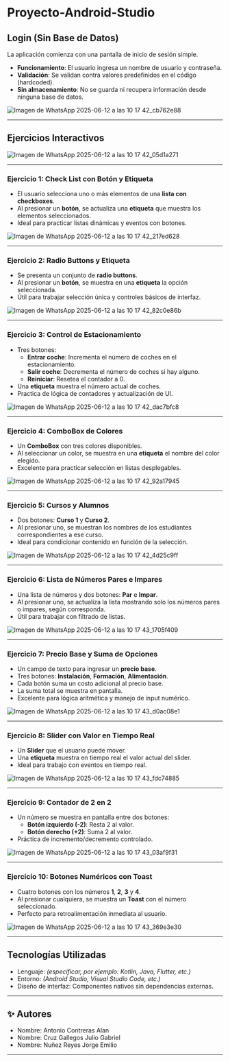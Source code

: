# Proyecto-Android-Studio


## Login (Sin Base de Datos)

La aplicación comienza con una pantalla de inicio de sesión simple.

- **Funcionamiento**: El usuario ingresa un nombre de usuario y contraseña.
- **Validación**: Se validan contra valores predefinidos en el código (hardcoded).
- **Sin almacenamiento**: No se guarda ni recupera información desde ninguna base de datos.
  
![Imagen de WhatsApp 2025-06-12 a las 10 17 42_cb762e88](https://github.com/user-attachments/assets/e70cd88a-6fea-4b75-bb3f-2fce1d8caf75)


---

## Ejercicios Interactivos

![Imagen de WhatsApp 2025-06-12 a las 10 17 42_05d1a271](https://github.com/user-attachments/assets/75004c69-56d6-4a53-9950-962a019b634c)

---
### Ejercicio 1: Check List con Botón y Etiqueta

- El usuario selecciona uno o más elementos de una **lista con checkboxes**.
- Al presionar un **botón**, se actualiza una **etiqueta** que muestra los elementos seleccionados.
- Ideal para practicar listas dinámicas y eventos con botones.

![Imagen de WhatsApp 2025-06-12 a las 10 17 42_217ed628](https://github.com/user-attachments/assets/c681fc97-e04d-4ce8-932a-a07cfc95b01f)

---

### Ejercicio 2: Radio Buttons y Etiqueta

- Se presenta un conjunto de **radio buttons**.
- Al presionar un **botón**, se muestra en una **etiqueta** la opción seleccionada.
- Útil para trabajar selección única y controles básicos de interfaz.

![Imagen de WhatsApp 2025-06-12 a las 10 17 42_82c0e86b](https://github.com/user-attachments/assets/cea474ac-dc3b-4d29-a2ec-d8ea1353961a)

---

### Ejercicio 3: Control de Estacionamiento

- Tres botones:
  - **Entrar coche**: Incrementa el número de coches en el estacionamiento.
  - **Salir coche**: Decrementa el número de coches si hay alguno.
  - **Reiniciar**: Resetea el contador a 0.
- Una **etiqueta** muestra el número actual de coches.
- Practica de lógica de contadores y actualización de UI.

![Imagen de WhatsApp 2025-06-12 a las 10 17 42_dac7bfc8](https://github.com/user-attachments/assets/d9d51844-a376-434d-8de4-42efe0926ad1)

---

### Ejercicio 4: ComboBox de Colores

- Un **ComboBox** con tres colores disponibles.
- Al seleccionar un color, se muestra en una **etiqueta** el nombre del color elegido.
- Excelente para practicar selección en listas desplegables.

![Imagen de WhatsApp 2025-06-12 a las 10 17 42_92a17945](https://github.com/user-attachments/assets/adf8ab1a-be2e-4f2c-8536-49465a9ef70c)

---

### Ejercicio 5: Cursos y Alumnos

- Dos botones: **Curso 1** y **Curso 2**.
- Al presionar uno, se muestran los nombres de los estudiantes correspondientes a ese curso.
- Ideal para condicionar contenido en función de la selección.

![Imagen de WhatsApp 2025-06-12 a las 10 17 42_4d25c9ff](https://github.com/user-attachments/assets/8082ac04-8509-4e43-b186-7bca3d9db412)

---

### Ejercicio 6: Lista de Números Pares e Impares

- Una lista de números y dos botones: **Par** e **Impar**.
- Al presionar uno, se actualiza la lista mostrando solo los números pares o impares, según corresponda.
- Útil para trabajar con filtrado de listas.

![Imagen de WhatsApp 2025-06-12 a las 10 17 43_1705f409](https://github.com/user-attachments/assets/9a305183-cc7e-4c1d-bbce-d2dfbccdb9d9)

---

### Ejercicio 7: Precio Base y Suma de Opciones

- Un campo de texto para ingresar un **precio base**.
- Tres botones: **Instalación**, **Formación**, **Alimentación**.
- Cada botón suma un costo adicional al precio base.
- La suma total se muestra en pantalla.
- Excelente para lógica aritmética y manejo de input numérico.

![Imagen de WhatsApp 2025-06-12 a las 10 17 43_d0ac08e1](https://github.com/user-attachments/assets/a8db6ec3-b405-4e88-bd47-511c3111e71a)

---

### Ejercicio 8: Slider con Valor en Tiempo Real

- Un **Slider** que el usuario puede mover.
- Una **etiqueta** muestra en tiempo real el valor actual del slider.
- Ideal para trabajo con eventos en tiempo real.

![Imagen de WhatsApp 2025-06-12 a las 10 17 43_fdc74885](https://github.com/user-attachments/assets/ebd1aa49-bd57-40d1-a018-1c6fd5b1ff96)

---

### Ejercicio 9: Contador de 2 en 2

- Un número se muestra en pantalla entre dos botones:
  - **Botón izquierdo (-2)**: Resta 2 al valor.
  - **Botón derecho (+2)**: Suma 2 al valor.
- Práctica de incremento/decremento controlado.

![Imagen de WhatsApp 2025-06-12 a las 10 17 43_03af9f31](https://github.com/user-attachments/assets/2b7be57b-ae66-456d-90ed-b58f773401c2)

---

### Ejercicio 10: Botones Numéricos con Toast

- Cuatro botones con los números **1**, **2**, **3** y **4**.
- Al presionar cualquiera, se muestra un **Toast** con el número seleccionado.
- Perfecto para retroalimentación inmediata al usuario.

![Imagen de WhatsApp 2025-06-12 a las 10 17 43_369e3e30](https://github.com/user-attachments/assets/d5a1efe4-711f-4e5e-94dc-818bff4e863b)

---

## Tecnologías Utilizadas

- Lenguaje: *(especificar, por ejemplo: Kotlin, Java, Flutter, etc.)*
- Entorno: *(Android Studio, Visual Studio Code, etc.)*
- Diseño de interfaz: Componentes nativos sin dependencias externas.

---

## ✨ Autores

- Nombre: Antonio Contreras Alan
- Nombre: Cruz Gallegos Julio Gabriel
- Nombre: Nuñez Reyes Jorge Emilio


---
